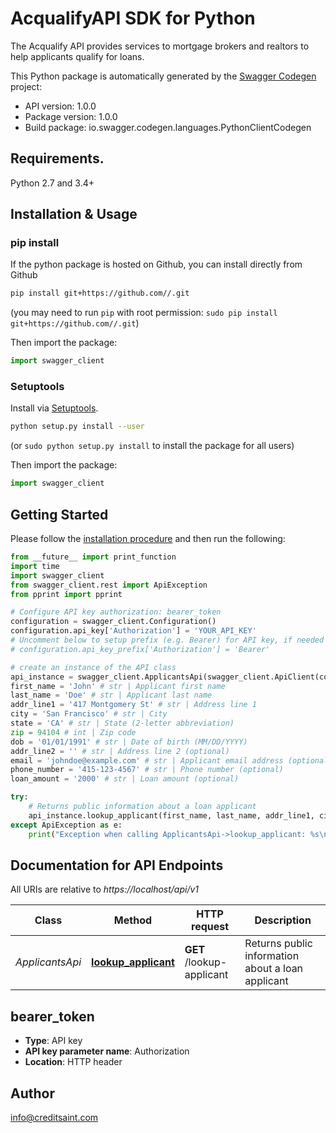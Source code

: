 # AcqualifyAPI SDK for Python
The Acqualify API provides services to mortgage brokers and realtors to help applicants qualify for loans.

This Python package is automatically generated by the [Swagger Codegen](https://github.com/swagger-api/swagger-codegen) project:

- API version: 1.0.0
- Package version: 1.0.0
- Build package: io.swagger.codegen.languages.PythonClientCodegen

## Requirements.

Python 2.7 and 3.4+

## Installation & Usage
### pip install

If the python package is hosted on Github, you can install directly from Github

```sh
pip install git+https://github.com//.git
```
(you may need to run `pip` with root permission: `sudo pip install git+https://github.com//.git`)

Then import the package:
```python
import swagger_client 
```

### Setuptools

Install via [Setuptools](http://pypi.python.org/pypi/setuptools).

```sh
python setup.py install --user
```
(or `sudo python setup.py install` to install the package for all users)

Then import the package:
```python
import swagger_client
```

## Getting Started

Please follow the [installation procedure](#installation--usage) and then run the following:

```python
from __future__ import print_function
import time
import swagger_client
from swagger_client.rest import ApiException
from pprint import pprint

# Configure API key authorization: bearer_token
configuration = swagger_client.Configuration()
configuration.api_key['Authorization'] = 'YOUR_API_KEY'
# Uncomment below to setup prefix (e.g. Bearer) for API key, if needed
# configuration.api_key_prefix['Authorization'] = 'Bearer'

# create an instance of the API class
api_instance = swagger_client.ApplicantsApi(swagger_client.ApiClient(configuration))
first_name = 'John' # str | Applicant first name
last_name = 'Doe' # str | Applicant last name
addr_line1 = '417 Montgomery St' # str | Address line 1
city = 'San Francisco' # str | City
state = 'CA' # str | State (2-letter abbreviation)
zip = 94104 # int | Zip code
dob = '01/01/1991' # str | Date of birth (MM/DD/YYYY)
addr_line2 = '' # str | Address line 2 (optional)
email = 'johndoe@example.com' # str | Applicant email address (optional)
phone_number = '415-123-4567' # str | Phone number (optional)
loan_amount = '2000' # str | Loan amount (optional)

try:
    # Returns public information about a loan applicant
    api_instance.lookup_applicant(first_name, last_name, addr_line1, city, state, zip, dob, addr_line2=addr_line2, email=email, phone_number=phone_number, loan_amount=loan_amount)
except ApiException as e:
    print("Exception when calling ApplicantsApi->lookup_applicant: %s\n" % e)

```

## Documentation for API Endpoints

All URIs are relative to *https://localhost/api/v1*

Class | Method | HTTP request | Description
------------ | ------------- | ------------- | -------------
*ApplicantsApi* | [**lookup_applicant**](docs/ApplicantsApi.md#lookup_applicant) | **GET** /lookup-applicant | Returns public information about a loan applicant

## bearer_token

- **Type**: API key
- **API key parameter name**: Authorization
- **Location**: HTTP header


## Author

info@creditsaint.com